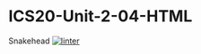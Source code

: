 # ICS20-Unit-2-04-HTML
Snakehead
[![linter](https://github.com/peterrahme/ICS20-Unit-2-04-HTML/workflows/linter/badge.svg)](https://github.com/marketplace/actions/super-linter)         
